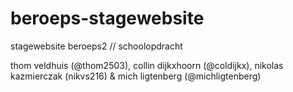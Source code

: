 # beroeps-stagewebsite
stagewebsite beroeps2 // schoolopdracht

thom veldhuis (@thom2503), collin dijkxhoorn (@coldijkx), nikolas kazmierczak (nikvs216) & mich ligtenberg (@michligtenberg)
